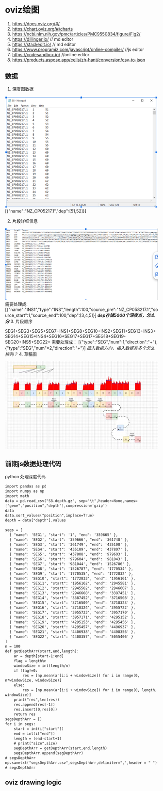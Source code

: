 # oviz绘图

1. https://docs.oviz.org/#/
2. https://chart.oviz.org/#/charts
3. https://ncbi.nlm.nih.gov/pmc/articles/PMC9550834/figure/Fig2/
4. https://dillinger.io/ // md editor
5. https://stackedit.io/ // md editor
6. https://www.programiz.com/javascript/online-compiler/ //js editor
7. https://codesandbox.io/ //online editor
8. https://products.aspose.app/cells/zh-hant/conversion/csv-to-json
## 数据
1. 深度图数据

![深度图数据](https://github.com/RaychelleHe/images/blob/main/oviz/gene_depth.png?raw=true)
[{"name":"NZ_CP05217.1","dep":[51,52]}]

2. 片段详细信息

![片段详细信息](https://github.com/RaychelleHe/images/blob/main/oviz/gene_info.png?raw=true)
需要处理成:
[{"name":"INS1","type":"INS","length":100,"source\_pre":"NZ\_CP058217.1","source\_start":1,"source\_end":100,"dep":[3,4,5]}]
***dep存储5000个深度点，怎么分***
3. 片段顺序

SEG1+SEG3+SEG5+SEG7+INS1+SEG8+SEG10+INS2+SEG11+SEG13+INS3+SEG14+SEG15+INS4+SEG16+SEG17+SEG17+SEG18+SEG19-SEG20+INS5+SEG22+
需要处理成：
[{"type":"SEG","num":1,"direction":"+"},{"type":"SEG","num"=2,"direction":"+"}]
*插入数据方向，插入数据有多个怎么排列？*
4. 草稿图

![alt](https://github.com/RaychelleHe/images/blob/main/oviz/gene_depth_script.jpg?raw=true "test")
## 前期js数据处理代码
python 处理深度代码
```
import pandas as pd
import numpy as np
import math
data = pd.read_csv("S8.depth.gz", sep="\t",header=None,names=["gene","position","depth"],compression='gzip')
data
data.sort_values("position",inplace=True)
depth = data["depth"].values

segs = [
  { "name": 'SEG1', "start": '1', "end": '359665' },
  { "name": 'SEG2', "start": '359666', "end": '361748' },
  { "name": 'SEG3', "start": '361749', "end": '435108' },
  { "name": 'SEG4', "start": '435109', "end": '437807' },
  { "name": 'SEG5', "start": '437808', "end": '979603' },
  { "name": 'SEG6', "start": '979604', "end": '981043' },
  { "name": 'SEG7', "start": '981044', "end": '1526786' },
  { "name": 'SEG8', "start": '1526787', "end": '1770534' },
  { "name": 'SEG9', "start": '1770535', "end": '1772832' },
  { "name": 'SEG10', "start": '1772833', "end": '1956161' },
  { "name": 'SEG11', "start": '1956162', "end": '2945581' },
  { "name": 'SEG12', "start": '2945582', "end": '2946607' },
  { "name": 'SEG13', "start": '2946608', "end": '3387451' },
  { "name": 'SEG14', "start": '3387452', "end": '3716508' },
  { "name": 'SEG15', "start": '3716509', "end": '3718323' },
  { "name": 'SEG16', "start": '3718324', "end": '3955722' },
  { "name": 'SEG17', "start": '3955723', "end": '3957170' },
  { "name": 'SEG18', "start": '3957171', "end": '4295152' },
  { "name": 'SEG19', "start": '4295153', "end": '4295456' },
  { "name": 'SEG20', "start": '4295457', "end": '4406937' },
  { "name": 'SEG21', "start": '4406938', "end": '4408356' },
  { "name": 'SEG22', "start": '4408357', "end": '5055406' }
]
n = 100
def getDepthArr(start,end,length):
    ar = depth[start-1:end]
    flag = length%n
    windowSize = int(length/n)
    if flag!=0:
        res = [np.mean(ar[i:i + windowSize]) for i in range(0, n*windowSize, windowSize)]
    else:
        res = [np.mean(ar[i:i + windowSize]) for i in range(0, length, windowSize)]
    print("res",len(res))
    res.append(res[-1])
    res.insert(0,res[0])
    return res
segsDepthArr = []
for i in segs:
    start = int(i["start"])
    end = int(i["end"])
    length = (end-start+1)
    # print("size",size)
    segDepthArr = getDepthArr(start,end,length)
    segsDepthArr.append(segDepthArr)
# segsDepthArr
np.savetxt("segsDepthArr.csv",segsDepthArr,delimiter=",",header = " ")
# segsDepthArr
```
## oviz drawing logic
